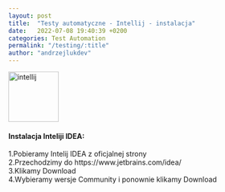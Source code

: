 ```yaml
---
layout: post
title:  "Testy automatyczne - Intellij - instalacja"
date:   2022-07-08 19:40:39 +0200
categories: Test Automation
permalink: "/testing/:title"
author: "andrzejlukdev"
---
```

<img src="https://andrzejlukdev.github.io/_postimages/img_setup_intellij.png" width="100" height="100" alt="intellij">
<h4>Instalacja Inteliji IDEA:</h4>
1.Pobieramy Intelij IDEA z oficjalnej strony<br>
2.Przechodzimy do https://www.jetbrains.com/idea/<br>
3.Klikamy Download<br>
4.Wybieramy wersje Community i ponownie klikamy Download<br>
